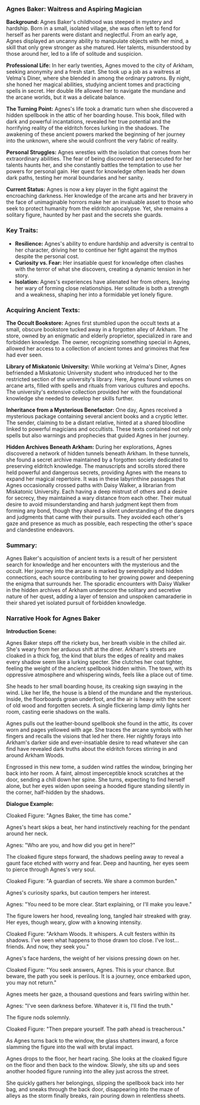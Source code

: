 ### Agnes Baker: Waitress and Aspiring Magician

**Background:**
Agnes Baker's childhood was steeped in mystery and hardship. Born in a small, isolated village, she was often left to fend for herself as her parents were distant and neglectful. From an early age, Agnes displayed an uncanny ability to manipulate objects with her mind, a skill that only grew stronger as she matured. Her talents, misunderstood by those around her, led to a life of solitude and suspicion.

**Professional Life:**
In her early twenties, Agnes moved to the city of Arkham, seeking anonymity and a fresh start. She took up a job as a waitress at Velma's Diner, where she blended in among the ordinary patrons. By night, she honed her magical abilities, studying ancient tomes and practicing spells in secret. Her double life allowed her to navigate the mundane and the arcane worlds, but it was a delicate balance.

**The Turning Point:**
Agnes's life took a dramatic turn when she discovered a hidden spellbook in the attic of her boarding house. This book, filled with dark and powerful incantations, revealed her true potential and the horrifying reality of the eldritch forces lurking in the shadows. The awakening of these ancient powers marked the beginning of her journey into the unknown, where she would confront the very fabric of reality.

**Personal Struggles:**
Agnes wrestles with the isolation that comes from her extraordinary abilities. The fear of being discovered and persecuted for her talents haunts her, and she constantly battles the temptation to use her powers for personal gain. Her quest for knowledge often leads her down dark paths, testing her moral boundaries and her sanity.

**Current Status:**
Agnes is now a key player in the fight against the encroaching darkness. Her knowledge of the arcane arts and her bravery in the face of unimaginable horrors make her an invaluable asset to those who seek to protect humanity from the eldritch apocalypse. Yet, she remains a solitary figure, haunted by her past and the secrets she guards.

### Key Traits:
- **Resilience:** Agnes's ability to endure hardship and adversity is central to her character, driving her to continue her fight against the mythos despite the personal cost.
- **Curiosity vs. Fear:** Her insatiable quest for knowledge often clashes with the terror of what she discovers, creating a dynamic tension in her story.
- **Isolation:** Agnes's experiences have alienated her from others, leaving her wary of forming close relationships. Her solitude is both a strength and a weakness, shaping her into a formidable yet lonely figure.

### Acquiring Ancient Texts:

**The Occult Bookstore:**
Agnes first stumbled upon the occult texts at a small, obscure bookstore tucked away in a forgotten alley of Arkham. The store, owned by an enigmatic and elderly proprietor, specialized in rare and forbidden knowledge. The owner, recognizing something special in Agnes, allowed her access to a collection of ancient tomes and grimoires that few had ever seen.

**Library of Miskatonic University:**
While working at Velma's Diner, Agnes befriended a Miskatonic University student who introduced her to the restricted section of the university's library. Here, Agnes found volumes on arcane arts, filled with spells and rituals from various cultures and epochs. The university's extensive collection provided her with the foundational knowledge she needed to develop her skills further.

**Inheritance from a Mysterious Benefactor:**
One day, Agnes received a mysterious package containing several ancient books and a cryptic letter. The sender, claiming to be a distant relative, hinted at a shared bloodline linked to powerful magicians and occultists. These texts contained not only spells but also warnings and prophecies that guided Agnes in her journey.

**Hidden Archives Beneath Arkham:**
During her explorations, Agnes discovered a network of hidden tunnels beneath Arkham. In these tunnels, she found a secret archive maintained by a forgotten society dedicated to preserving eldritch knowledge. The manuscripts and scrolls stored there held powerful and dangerous secrets, providing Agnes with the means to expand her magical repertoire. It was in these labyrinthine passages that Agnes occasionally crossed paths with Daisy Walker, a librarian from Miskatonic University. Each having a deep mistrust of others and a desire for secrecy, they maintained a wary distance from each other. Their mutual desire to avoid misunderstanding and harsh judgment kept them from forming any bond, though they shared a silent understanding of the dangers and judgments that came with their pursuits. They avoided each other's gaze and presence as much as possible, each respecting the other's space and clandestine endeavors.

### Summary:
Agnes Baker's acquisition of ancient texts is a result of her persistent search for knowledge and her encounters with the mysterious and the occult. Her journey into the arcane is marked by serendipity and hidden connections, each source contributing to her growing power and deepening the enigma that surrounds her. The sporadic encounters with Daisy Walker in the hidden archives of Arkham underscore the solitary and secretive nature of her quest, adding a layer of tension and unspoken camaraderie in their shared yet isolated pursuit of forbidden knowledge.

### Narrative Hook for Agnes Baker

**Introduction Scene:**

Agnes Baker steps off the rickety bus, her breath visible in the chilled air. She's weary from her arduous shift at the diner. Arkham's streets are cloaked in a thick fog, the kind that blurs the edges of reality and makes every shadow seem like a lurking specter. She clutches her coat tighter, feeling the weight of the ancient spellbook hidden within. The town, with its oppressive atmosphere and whispering winds, feels like a place out of time.

She heads to her small boarding house, its creaking sign swaying in the wind. Like her life, the house is a blend of the mundane and the mysterious. Inside, the floorboards groan underfoot, and the air is heavy with the scent of old wood and forgotten secrets. A single flickering lamp dimly lights her room, casting eerie shadows on the walls.

Agnes pulls out the leather-bound spellbook she found in the attic, its cover worn and pages yellowed with age. She traces the arcane symbols with her fingers and recalls the visions that led her there. Her nightly forays into Arkham's darker side and ever-insatiable desire to read whatever she can find have revealed dark truths about the eldritch forces stirring in and around Arkham Woods.

Engrossed in this new tome, a sudden wind rattles the window, bringing her back into her room. A faint, almost imperceptible knock scratches at the door, sending a chill down her spine. She turns, expecting to find herself alone, but her eyes widen upon seeing a hooded figure standing silently in the corner, half-hidden by the shadows.

**Dialogue Example:**

Cloaked Figure: "Agnes Baker, the time has come."

Agnes's heart skips a beat, her hand instinctively reaching for the pendant around her neck.

Agnes: "Who are you, and how did you get in here?"

The cloaked figure steps forward, the shadows peeling away to reveal a gaunt face etched with worry and fear. Deep and haunting, her eyes seem to pierce through Agnes's very soul.

Cloaked Figure: "A guardian of secrets. We share a common burden."

Agnes's curiosity sparks, but caution tempers her interest.

Agnes: "You need to be more clear. Start explaining, or I'll make you leave."

The figure lowers her hood, revealing long, tangled hair streaked with gray. Her eyes, though weary, glow with a knowing intensity.

Cloaked Figure: "Arkham Woods. It whispers. A cult festers within its shadows. I've seen what happens to those drawn too close. I've lost... friends. And now, they seek you."

Agnes's face hardens, the weight of her visions pressing down on her.

Cloaked Figure: "You seek answers, Agnes. This is your chance. But beware, the path you seek is perilous. It is a journey, once embarked upon, you may not return."

Agnes meets her gaze, a thousand questions and fears swirling within her.

Agnes: "I've seen darkness before. Whatever it is, I'll find the truth."

The figure nods solemnly.

Cloaked Figure: "Then prepare yourself. The path ahead is treacherous."

As Agnes turns back to the window, the glass shatters inward, a force slamming the figure into the wall with brutal impact.

Agnes drops to the floor, her heart racing. She looks at the cloaked figure on the floor and then back to the window. Slowly, she sits up and sees another hooded figure running into the alley just across the street.

She quickly gathers her belongings, slipping the spellbook back into her bag, and sneaks through the back door, disappearing into the maze of alleys as the storm finally breaks, rain pouring down in relentless sheets.

